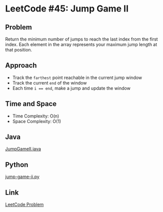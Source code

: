 # LeetCode #45: Jump Game II

## Problem
Return the minimum number of jumps to reach the last index from the first index. Each element in the array represents your maximum jump length at that position.

## Approach
- Track the `farthest` point reachable in the current jump window
- Track the current `end` of the window
- Each time `i == end`, make a jump and update the window

## Time and Space
- Time Complexity: O(n)
- Space Complexity: O(1)

## Java
[JumpGameII.java](./JumpGameII.java)

## Python
[jump-game-ii.py](./jump-game-ii.py)

## Link
[LeetCode Problem](https://leetcode.com/problems/jump-game-ii/)
